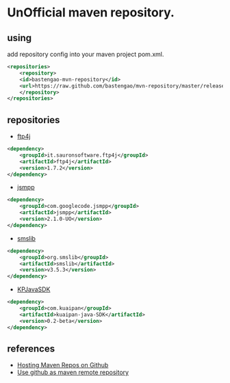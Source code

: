 # UnOfficial maven repository.

## using

add repository config into your maven project pom.xml.

```xml
<repositories>
    <repository>
	<id>bastengao-mvn-repository</id>
	<url>https://raw.github.com/bastengao/mvn-repository/master/releases</url>
    </repository>
</repositories>
```


## repositories

* [ftp4j](http://www.sauronsoftware.it/projects/ftp4j/)

```xml
<dependency>
    <groupId>it.sauronsoftware.ftp4j</groupId>
    <artifactId>ftp4j</artifactId>
    <version>1.7.2</version>
</dependency>
```

* [jsmpp](https://code.google.com/p/jsmpp/)

```xml
<dependency>
    <groupId>com.googlecode.jsmpp</groupId>
    <artifactId>jsmpp</artifactId>
    <version>2.1.0-UO</version>
</dependency>
```


* [smslib](http://smslib.org/)

```xml
<dependency>
    <groupId>org.smslib</groupId>
    <artifactId>smslib</artifactId>
    <version>v3.5.3</version>
</dependency>
```

* [KPJavaSDK](https://github.com/KSkuaipan/KPJavaSDK)
```xml
<dependency>
    <groupId>com.kuaipan</groupId>
    <artifactId>kuaipan-java-SDK</artifactId>
    <version>0.2-beta</version>
</dependency>
```


## references

* [Hosting Maven Repos on Github](http://cemerick.com/2010/08/24/hosting-maven-repos-on-github/)
* [Use github as maven remote repository](http://blog.rueedlinger.ch/2012/09/use-github-as-maven-remote-repository/)
